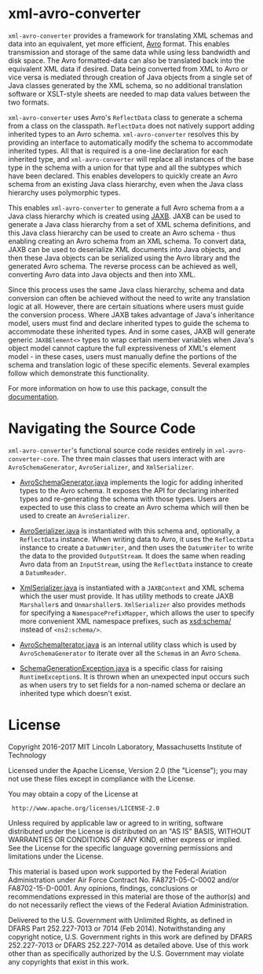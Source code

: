 # xml-avro-converter

`xml-avro-converter` provides a framework for translating XML schemas and data into an equivalent, yet more efficient, [Avro] format. This enables transmission and storage of the same data while using less bandwidth and disk space. The Avro formatted-data can also be translated back into the equivalent XML data if desired. Data being converted from XML to Avro or vice versa is mediated through creation of Java objects from a single set of Java classes generated by the XML schema, so no additional translation software or XSLT-style sheets are needed to map data values between the two formats.

`xml-avro-converter` uses Avro's `ReflectData` class to generate a schema from a class on the classpath. `ReflectData` does not natively support adding inherited types to an Avro schema. `xml-avro-converter` resolves this by providing an interface to automatically modify the schema to accommodate inherited types. All that is required is a one-line declaration for each inherited type, and `xml-avro-converter` will replace all instances of the base type in the schema with a union for that type and all the subtypes which have been declared. This enables developers to quickly create an Avro schema from an existing Java class hierarchy, even when the Java class hierarchy uses polymorphic types.

This enables `xml-avro-converter` to generate a full Avro schema from a a Java class hierarchy which is created using [JAXB]. JAXB can be used to generate a Java class hierarchy from a set of XML schema definitions, and this Java class hierarchy can be used to create an Avro schema - thus enabling creating an Avro schema from an XML schema. To convert data, JAXB can be used to deserialize XML documents into Java objects, and then these Java objects can be serialized using the Avro library and the generated Avro schema. The reverse process can be achieved as well, converting Avro data into Java objects and then into XML.

Since this process uses the same Java class hierarchy, schema and data conversion can often be achieved without the need to write any translation logic at all. However, there are certain situations where users must guide the conversion process. Where JAXB takes advantage of Java's inheritance model, users must find and declare inherited types to guide the schema to accommodate these inherited types. And in some cases, JAXB will generate generic `JAXBElement<>` types to wrap certain member variables when Java's object model cannot capture the full expressiveness of XML's element model - in these cases, users must manually define the portions of the schema and translation logic of these specific elements. Several examples follow which demonstrate this functionality.

For more information on how to use this package, consult the [documentation].

[Avro]: https://avro.apache.org
[JAXB]: http://www.oracle.com/technetwork/articles/javase/index-140168.html
[documentation]: doc/tutorial.md

# Navigating the Source Code

`xml-avro-converter`'s functional source code resides entirely in `xml-avro-converter-core`. The three main classes that users interact with are `AvroSchemaGenerator`, `AvroSerializer`, and `XmlSerializer`.

* [AvroSchemaGenerator.java] implements the logic for adding inherited types to the Avro schema. It exposes the API for declaring inherited types and re-generating the schema with those types. Users are expected to use this class to create an Avro schema which will then be used to create an `AvroSerializer`.

* [AvroSerializer.java] is instantiated with this schema and, optionally, a `ReflectData` instance. When writing data to Avro, it uses the `ReflectData` instance to create a `DatumWriter`, and then uses the `DatumWriter` to write the data to the provided `OutputStream`. It does the same when reading Avro data from an `InputStream`, using the `ReflectData` instance to create a `DatumReader`.

* [XmlSerializer.java] is instantiated with a `JAXBContext` and XML schema which the user must provide. It has utility methods to create JAXB `Marshaller`s and `Unmarshaller`s. `XmlSerializer` also provides methods for specifying a `NamespacePrefixMapper`, which allows the user to specify more convenient XML namespace prefixes, such as <xsd:schema/> instead of `<ns2:schema/>`.

* [AvroSchemaIterator.java] is an internal utility class which is used by `AvroSchemaGenerator` to iterate over all the `Schema`s in an Avro `Schema`.

* [SchemaGenerationException.java] is a specific class for raising `RuntimeException`s. It is thrown when an unexpected input occurs such as when users try to set fields for a non-named schema or declare an inherited type which doesn't exist.

[AvroSchemaGenerator.java]: xml-avro-converter-core/src/main/java/edu/mit/ll/xml_avro_converter/AvroSchemaGenerator.java
[AvroSerializer.java]: xml-avro-converter-core/src/main/java/edu/mit/ll/xml_avro_converter/AvroSerializer.java
[XmlSerializer.java]: xml-avro-converter-core/src/main/java/edu/mit/ll/xml_avro_converter/XmlSerializer.java
[AvroSchemaIterator.java]: xml-avro-converter-core/src/main/java/edu/mit/ll/xml_avro_converter/AvroSchemaIterator.java
[SchemaGenerationException.java]: xml-avro-converter-core/src/main/java/edu/mit/ll/xml_avro_converter/SchemaGenerationException.java

# License

Copyright 2016-2017 MIT Lincoln Laboratory, Massachusetts Institute of Technology

Licensed under the Apache License, Version 2.0 (the "License"); you may not use these files except in compliance with the License.

You may obtain a copy of the License at

     http://www.apache.org/licenses/LICENSE-2.0

Unless required by applicable law or agreed to in writing, software distributed under the License is distributed on an "AS IS" BASIS, WITHOUT WARRANTIES OR CONDITIONS OF ANY KIND, either express or implied. See the License for the specific language governing permissions and limitations under the License.

This material is based upon work supported by the Federal Aviation Administration under Air Force Contract No. FA8721-05-C-0002 and/or FA8702-15-D-0001. Any opinions, findings, conclusions or recommendations expressed in this material are those of the author(s) and do not necessarily reflect the views of the Federal Aviation Administration.

Delivered to the U.S. Government with Unlimited Rights, as defined in DFARS Part 252.227-7013 or 7014 (Feb 2014). Notwithstanding any copyright notice, U.S. Government rights in this work are defined by DFARS 252.227-7013 or DFARS 252.227-7014 as detailed above. Use of this work other than as specifically authorized by the U.S. Government may violate any copyrights that exist in this work.

